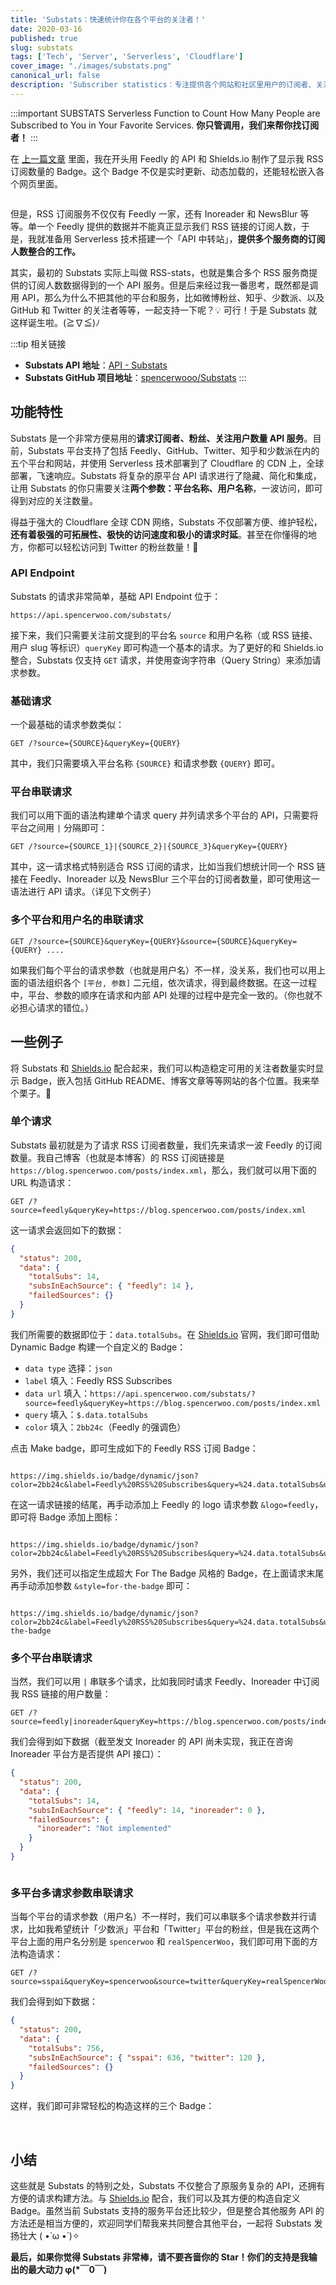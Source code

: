 ```yaml
---
title: 'Substats：快速统计你在各个平台的关注者！'
date: 2020-03-16
published: true
slug: substats
tags: ['Tech', 'Server', 'Serverless', 'Cloudflare']
cover_image: "./images/substats.png"
canonical_url: false
description: 'Subscriber statistics：专注提供各个网站和社区里用户的订阅者、关注者、粉丝数量的 Serverless API'
---
```


:::important SUBSTATS
Serverless Function to Count How Many People are Subscribed to You in Your Favorite Services.
**你只管调用，我们来帮你找订阅者！**
:::

在 [上一篇文章](https://blog.spencerwoo.com/2020/03/ttrss-noteworthy/) 里面，我在开头用 Feedly 的 API 和 Shields.io 制作了显示我 RSS 订阅数量的 Badge。这个 Badge 不仅是实时更新、动态加载的，还能轻松嵌入各个网页里面。

<a href="https://feedly.com/i/subscription/feed%2Fhttps%3A%2F%2Fblog.spencerwoo.com%2Fposts%2Findex.xml"><img src="https://img.shields.io/badge/dynamic/json?color=2bb24c&amp;label=subscribers&amp;query=%24.source.subscribers&amp;url=https%3A%2F%2Ffeedly.com%2Fv3%2Frecommendations%2Ffeeds%2Ffeed%252Fhttps%253A%252F%252Fblog.spencerwoo.com%252Fposts%252Findex.xml&amp;logo=feedly&style=for-the-badge" alt="" style="display: inline; margin: 0 0.1rem 0 0; width: auto;"></a>

但是，RSS 订阅服务不仅仅有 Feedly 一家，还有 Inoreader 和 NewsBlur 等等。单一个 Feedly 提供的数据并不能真正显示我们 RSS 链接的订阅人数，于是，我就准备用 Serverless 技术搭建一个「API 中转站」，**提供多个服务商的订阅人数整合的工作。**

其实，最初的 Substats 实际上叫做 RSS-stats，也就是集合多个 RSS 服务商提供的订阅人数数据得到的一个 API 服务。但是后来经过我一番思考，既然都是调用 API，那么为什么不把其他的平台和服务，比如微博粉丝、知乎、少数派、以及 GitHub 和 Twitter 的关注者等等，一起支持一下呢？💡 可行！于是 Substats 就这样诞生啦。(≧∇≦)ﾉ

:::tip 相关链接
- **Substats API 地址**：[API - Substats](https://api.spencerwoo.com/substats/)
- **Substats GitHub 项目地址**：[spencerwooo/Substats](https://github.com/spencerwooo/Substats)
:::

## 功能特性

Substats 是一个非常方便易用的**请求订阅者、粉丝、关注用户数量 API 服务**。目前，Substats 平台支持了包括 Feedly、GitHub、Twitter、知乎和少数派在内的五个平台和网站，并使用 Serverless 技术部署到了 Cloudflare 的 CDN 上，全球部署，飞速响应。Substats 将复杂的原平台 API 请求进行了隐藏、简化和集成，让用 Substats 的你只需要关注**两个参数：平台名称、用户名称**，一波访问，即可得到对应的关注数量。

得益于强大的 Cloudflare 全球 CDN 网络，Substats 不仅部署方便、维护轻松，**还有着极强的可拓展性、极快的访问速度和极小的请求时延**。甚至在你懂得的地方，你都可以轻松访问到 Twitter 的粉丝数量！🥂

### API Endpoint

Substats 的请求非常简单，基础 API Endpoint 位于：

```
https://api.spencerwoo.com/substats/
```

接下来，我们只需要关注前文提到的平台名 `source` 和用户名称（或 RSS 链接、用户 slug 等标识）`queryKey` 即可构造一个基本的请求。为了更好的和 Shields.io 整合，Substats 仅支持 `GET` 请求，并使用查询字符串（Query String）来添加请求参数。

### 基础请求

一个最基础的请求参数类似：

```http
GET /?source={SOURCE}&queryKey={QUERY}
```

其中，我们只需要填入平台名称 `{SOURCE}` 和请求参数 `{QUERY}` 即可。

### 平台串联请求

我们可以用下面的语法构建单个请求 query 并列请求多个平台的 API，只需要将平台之间用 `|` 分隔即可：

```http
GET /?source={SOURCE_1}|{SOURCE_2}|{SOURCE_3}&queryKey={QUERY}
```

其中，这一请求格式特别适合 RSS 订阅的请求，比如当我们想统计同一个 RSS 链接在 Feedly、Inoreader 以及 NewsBlur 三个平台的订阅者数量，即可使用这一语法进行 API 请求。（详见下文例子）

### 多个平台和用户名的串联请求

```http
GET /?source={SOURCE}&queryKey={QUERY}&source={SOURCE}&queryKey={QUERY} ....
```

如果我们每个平台的请求参数（也就是用户名）不一样，没关系，我们也可以用上面的语法组织各个 `[平台, 参数]` 二元组，依次请求，得到最终数据。在这一过程中，平台、参数的顺序在请求和内部 API 处理的过程中是完全一致的。（你也就不必担心请求的错位。）

## 一些例子

将 Substats 和 [Shields.io](https://shields.io/) 配合起来，我们可以构造稳定可用的关注者数量实时显示 Badge，嵌入包括 GitHub README、博客文章等等网站的各个位置。我来举个栗子。🌰

### 单个请求

Substats 最初就是为了请求 RSS 订阅者数量，我们先来请求一波 Feedly 的订阅数量。我自己博客（也就是本博客）的 RSS 订阅链接是 `https://blog.spencerwoo.com/posts/index.xml`，那么，我们就可以用下面的 URL 构造请求：

```http
GET /?source=feedly&queryKey=https://blog.spencerwoo.com/posts/index.xml
```

这一请求会返回如下的数据：

```json
{
  "status": 200,
  "data": {
    "totalSubs": 14,
    "subsInEachSource": { "feedly": 14 },
    "failedSources": {}
  }
}
```

我们所需要的数据即位于：`data.totalSubs`。在 [Shields.io](https://shields.io/) 官网，我们即可借助 Dynamic Badge 构建一个自定义的 Badge：

- `data type` 选择：`json`
- `label` 填入：Feedly RSS Subscribes
- `data url` 填入：`https://api.spencerwoo.com/substats/?source=feedly&queryKey=https://blog.spencerwoo.com/posts/index.xml`
- `query` 填入：`$.data.totalSubs`
- `color` 填入：`2bb24c`（Feedly 的强调色）

点击 Make badge，即可生成如下的 Feedly RSS 订阅 Badge：

<a href="https://feedly.com/i/subscription/feed%2Fhttps%3A%2F%2Fblog.spencerwoo.com%2Fposts%2Findex.xml"><img src="https://img.shields.io/badge/dynamic/json?color=2bb24c&label=Feedly%20RSS%20Subscribes&query=%24.data.totalSubs&url=https%3A%2F%2Fapi.spencerwoo.com%2Fsubstats%2F%3Fsource%3Dfeedly%26queryKey%3Dhttps%3A%2F%2Fblog.spencerwoo.com%2Fposts%2Findex.xml" alt="" style="display: inline; margin: 0 0.1rem 0 0; width: auto;"></a>

```
https://img.shields.io/badge/dynamic/json?color=2bb24c&label=Feedly%20RSS%20Subscribes&query=%24.data.totalSubs&url=https%3A%2F%2Fapi.spencerwoo.com%2Fsubstats%2F%3Fsource%3Dfeedly%26queryKey%3Dhttps%3A%2F%2Fblog.spencerwoo.com%2Fposts%2Findex.xml
```

在这一请求链接的结尾，再手动添加上 Feedly 的 logo 请求参数 `&logo=feedly`，即可将 Badge 添加上图标：

<a href="https://feedly.com/i/subscription/feed%2Fhttps%3A%2F%2Fblog.spencerwoo.com%2Fposts%2Findex.xml"><img src="https://img.shields.io/badge/dynamic/json?color=2bb24c&label=Feedly%20RSS%20Subscribes&query=%24.data.totalSubs&url=https%3A%2F%2Fapi.spencerwoo.com%2Fsubstats%2F%3Fsource%3Dfeedly%26queryKey%3Dhttps%3A%2F%2Fblog.spencerwoo.com%2Fposts%2Findex.xml&logo=feedly" alt="" style="display: inline; margin: 0 0.1rem 0 0; width: auto;"></a>

```
https://img.shields.io/badge/dynamic/json?color=2bb24c&label=Feedly%20RSS%20Subscribes&query=%24.data.totalSubs&url=https%3A%2F%2Fapi.spencerwoo.com%2Fsubstats%2F%3Fsource%3Dfeedly%26queryKey%3Dhttps%3A%2F%2Fblog.spencerwoo.com%2Fposts%2Findex.xml&logo=feedly
```

另外，我们还可以指定生成超大 For The Badge 风格的 Badge，在上面请求末尾再手动添加参数 `&style=for-the-badge` 即可：

<a href="https://feedly.com/i/subscription/feed%2Fhttps%3A%2F%2Fblog.spencerwoo.com%2Fposts%2Findex.xml"><img src="https://img.shields.io/badge/dynamic/json?color=2bb24c&label=Feedly%20RSS%20Subscribes&query=%24.data.totalSubs&url=https%3A%2F%2Fapi.spencerwoo.com%2Fsubstats%2F%3Fsource%3Dfeedly%26queryKey%3Dhttps%3A%2F%2Fblog.spencerwoo.com%2Fposts%2Findex.xml&logo=feedly&style=for-the-badge" alt="" style="display: inline; margin: 0 0.1rem 0 0; width: auto;"></a>

```
https://img.shields.io/badge/dynamic/json?color=2bb24c&label=Feedly%20RSS%20Subscribes&query=%24.data.totalSubs&url=https%3A%2F%2Fapi.spencerwoo.com%2Fsubstats%2F%3Fsource%3Dfeedly%26queryKey%3Dhttps%3A%2F%2Fblog.spencerwoo.com%2Fposts%2Findex.xml&logo=feedly&style=for-the-badge
```

### 多个平台串联请求

当然，我们可以用 `|` 串联多个请求，比如我同时请求 Feedly、Inoreader 中订阅我 RSS 链接的用户数量：

```http
GET /?source=feedly|inoreader&queryKey=https://blog.spencerwoo.com/posts/index.xml
```

我们会得到如下数据（截至发文 Inoreader 的 API 尚未实现，我正在咨询 Inoreader 平台方是否提供 API 接口）：

```json
{
  "status": 200,
  "data": {
    "totalSubs": 14,
    "subsInEachSource": { "feedly": 14, "inoreader": 0 },
    "failedSources": {
      "inoreader": "Not implemented"
    }
  }
}
```

<a href="https://feedly.com/i/subscription/feed%2Fhttps%3A%2F%2Fblog.spencerwoo.com%2Fposts%2Findex.xml"><img src="https://img.shields.io/badge/dynamic/json?label=RSS%20subs&query=%24.data.totalSubs&url=https%3A%2F%2Fapi.spencerwoo.com%2Fsubstats%2F%3Fsource%3Dfeedly%257Cinoreader%26queryKey%3Dhttps%3A%2F%2Fblog.spencerwoo.com%2Fposts%2Findex.xml&color=ffa500&logo=rss&style=for-the-badge" alt="" style="display: inline; margin: 0 0.1rem 0 0; width: auto;"></a>

### 多平台多请求参数串联请求

当每个平台的请求参数（用户名）不一样时，我们可以串联多个请求参数并行请求，比如我希望统计「少数派」平台和「Twitter」平台的粉丝，但是我在这两个平台上面的用户名分别是 `spencerwoo` 和 `realSpencerWoo`，我们即可用下面的方法构造请求：

```http
GET /?source=sspai&queryKey=spencerwoo&source=twitter&queryKey=realSpencerWoo
```

我们会得到如下数据：

```json
{
  "status": 200,
  "data": {
    "totalSubs": 756,
    "subsInEachSource": { "sspai": 636, "twitter": 120 },
    "failedSources": {}
  }
}
```

这样，我们即可非常轻松的构造这样的三个 Badge：

<a href="https://api.spencerwoo.com/substats/?source=sspai&queryKey=spencerwoo&source=twitter&queryKey=realSpencerWoo"><img src="https://img.shields.io/badge/dynamic/json?label=Social%20media&query=%24.data.totalSubs&url=https%3A%2F%2Fapi.spencerwoo.com%2Fsubstats%2F%3Fsource%3Dsspai%26queryKey%3Dspencerwoo%26source%3Dtwitter%26queryKey%3DrealSpencerWoo&color=brightgreen&style=for-the-badge" alt="" style="display: inline; margin: 0 0.1rem 0 0; width: auto;"></a>
<a href="https://api.spencerwoo.com/substats/?source=sspai&queryKey=spencerwoo&source=twitter&queryKey=realSpencerWoo"><img src="https://img.shields.io/badge/dynamic/json?label=%E5%B0%91%E6%95%B0%E6%B4%BE&query=%24.data.subsInEachSource.sspai&url=https%3A%2F%2Fapi.spencerwoo.com%2Fsubstats%2F%3Fsource%3Dsspai%26queryKey%3Dspencerwoo%26source%3Dtwitter%26queryKey%3DrealSpencerWoo&color=d71a1b&style=for-the-badge" alt="" style="display: inline; margin: 0 0.1rem 0 0; width: auto;"></a>
<a href="https://api.spencerwoo.com/substats/?source=sspai&queryKey=spencerwoo&source=twitter&queryKey=realSpencerWoo"><img src="https://img.shields.io/badge/dynamic/json?label=Twitter&query=%24.data.subsInEachSource.twitter&url=https%3A%2F%2Fapi.spencerwoo.com%2Fsubstats%2F%3Fsource%3Dsspai%26queryKey%3Dspencerwoo%26source%3Dtwitter%26queryKey%3DrealSpencerWoo&color=1da1f2&logo=twitter&style=for-the-badge" alt="" style="display: inline; margin: 0 0.1rem 0 0; width: auto;"></a>

## 小结

这些就是 Substats 的特别之处，Substats 不仅整合了原服务复杂的 API，还拥有方便的请求构建方法。与 [Shields.io](https://shields.io/) 配合，我们可以及其方便的构造自定义 Badge。虽然当前 Substats 支持的服务平台还比较少，但是整合其他服务 API 的方法还是相当方便的，欢迎同学们帮我来共同整合其他平台，一起将 Substats 发扬壮大 ( •̀ ω •́ )✧

**最后，如果你觉得 Substats 非常棒，请不要吝啬你的 Star！你们的支持是我输出的最大动力 φ(*￣0￣)**

<a href="https://github.com/spencerwooo/Substats"><img src="https://img.shields.io/github/stars/spencerwooo/Substats?logo=github&style=social" alt="" style="display: inline; margin: 0 0.1rem 0 0; width: auto;"></a>
